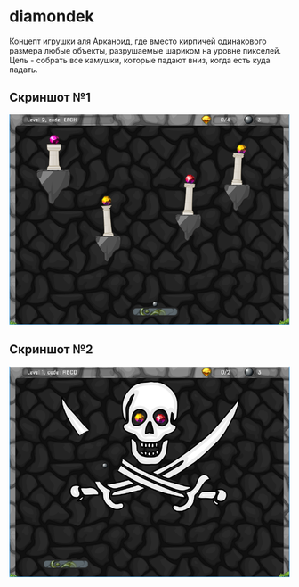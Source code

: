 # diamondek

Концепт игрушки аля Арканоид, где вместо кирпичей одинакового размера любые объекты, разрушаемые шариком на уровне пикселей.
Цель - собрать все камушки, которые падают вниз, когда есть куда падать.

## Скриншот №1
![Скриншот](https://github.com/Yoshy/diamondek/raw/master/diamondek_shot1.PNG)

## Скриншот №2
![Скриншот](https://github.com/Yoshy/diamondek/raw/master/diamondek_shot2.png)
